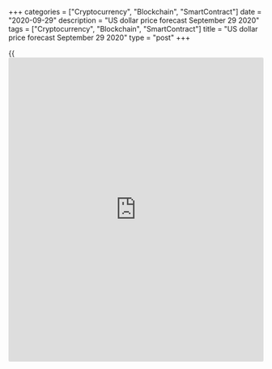 +++
categories = ["Cryptocurrency", "Blockchain", "SmartContract"]
date = "2020-09-29"
description = "US dollar price forecast September 29 2020"
tags = ["Cryptocurrency", "Blockchain", "SmartContract"]
title = "US dollar price forecast September 29 2020"
type = "post"
+++

{{<iframe id="large-banner" src="https://www.bounty.group/#slide=27.0" width="100%" height="600" scrolling="no" style="border: 0px solid rgb(216, 221, 230); border-radius: 3px;">}}

2020-09-29

2020-09-29

Dollar is a Forex anti stress toy. Forecast as of 29.09.2020Dmitri
Demidenko

During the stress time, [investor](https://www.fintechee.com/tutorial-for-forex-trading/investor-mode/)s buy the greenback even if the global
financial stress is the US. Let us see the Forex sentiment and make up a
[EURUSD][1] trading plan.

## Weekly fundamental US dollar forecast

It is useful when you have something to rely on. The rally of the US
stock indices, the Chinese yuan, and the British pound encouraged the
[EURUSD][1] bulls to go ahead, and the pair didn’t go below the bottom
of figure 16. However, [investor](https://www.fintechee.com/tutorial-for-forex-trading/investor-mode/)s do not want to sell safe havens. There
is growing uncertainty around the second wave of the COVID-19 pandemic
and the most unpredictable US presidential elections in recent decades.

Due to the divergence between monetary policies and economic growth, the
Chinese yuan continues strengthening. According to Morgan Stanley,
annual inflows of foreign capitals to China’s stock and bond markets
through 2030 will be $100 billion and $80-$120 billion accordingly. The
strong currency of the country that is the world’s largest consumer of
goods and services, is a bullish factor for the currency of the export-
led euro-area. There are also talks that the UK and EU will strike a
Brexit deal at the last moment. It is a positive factor for both the
pound and the euro. However, the [EURUSD][1] trend is not yet clear.

The euro has fallen as [investor](https://www.fintechee.com/tutorial-for-forex-trading/investor-mode/)s exited dollar shorts, which, in the
week through September 22, have reached the highest level since November
2017. Forex analysts claim that, over the past twenty-five years, the
market has never been as confident of the long-term weakness of the
greenback as it is now. This confidence is significantly shaken in late
September.

### Dynamics of USD and speculative positions



 _Source_ _: Bloomberg_

It seems the dollar should be under pressure now as the political risks
in the US are the highest among G10 currencies (except for the UK,
perhaps). However, the greenback is strengthening. According to HSBC,
[investor](https://www.fintechee.com/tutorial-for-forex-trading/investor-mode/)s buy out the US dollar during stress, even if the stress
originates from the USA. BofA Merrill Lynch expects the dollar to
appreciate before the US presidential election, or maybe even after it,
sending the [EURUSD][1] down to 1.14 in late 2020.

Mizuho Bank argues that when Joe Biden strengthens his rating advantage
over Donald Trump in the TV debates, the greenback will slide down.
Everything good for the current US president is good for the dollar. If
the Democratic candidate wins the election, the US twin deficit should
expand, and the dollar will weaken.

### Approval ratings of Trump and Biden

 _Source_ _: Financial Times_

### Weekly trading plan for [EURUSD][1]

The Conservatives and the Democrats, which offered and new $2.2 trillion
plan, could still agree on the fiscal stimulus. In this case, the US
stock indexes will rise, and the safe-haven demand should weaken. The
euro could also be supported by the deal between the UK and the EU. On
the other hand, the deflation in the euro-area, as well as the talks
about a boost in the European QE and the second pandemic wave, press the
[EURUSD][1] down. The pair could start consolidation in the range of
1.161-1.177. If the price breaks out the resistance at 1.17, it should
continue rising to the top of the consolidation range.

* * *

P.S. Did you like my article? Share it in social networks: it will be
the best “thank you" :)

Ask me questions and comment below. I’ll be glad to answer your
questions and give necessary explanations.

 **Useful links:**

  * I recommend trying to trade with a reliable broker [here][2]. The system allows you to trade by yourself or copy successful traders from all across the globe.
  * Use my promo-code BLOG for getting deposit bonus 50% on LiteForex platform. Just enter this code in the appropriate field while [depositing][3] your trading account.
  * Telegram chat for traders: <t.me/liteforexengchat>. We are sharing the signals and trading experience
  * Telegram channel with high-quality analytics, Forex reviews, training articles, and other useful things for traders <t.me/liteforex>



## Price chart of EURUSD in real time mode

The content of this article reflects the author’s opinion and does not
necessarily reflect the official position of LiteForex. The material
published on this page is provided for informational purposes only and
should not be considered as the provision of investment advice for the
purposes of Directive 2004/39/EC.

Rate this article:

{{value}}

( {{count}} {{title}} )

   1. my.liteforex.com/trading/chart?symbol=EURUSD&returnUrl=true
   2. my.liteforex.com/?category=analysts-opinions&slug=dollar-is-a-forex-anti-stress-toy-forecast-as-of-29092020&openPopup=%2Fregistration%2Fpopup&utm_source=blog&utm_medium=article&utm_campaign=bonus
   3. my.liteforex.com/deposit/?category=analysts-opinions&slug=dollar-is-a-forex-anti-stress-toy-forecast-as-of-29092020&promo_code=BLOG&utm_source=blog&utm_medium=article&utm_campaign=bonus